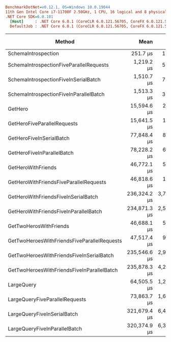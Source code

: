 ``` ini

BenchmarkDotNet=v0.12.1, OS=Windows 10.0.19044
11th Gen Intel Core i7-11700F 2.50GHz, 1 CPU, 16 logical and 8 physical cores
.NET Core SDK=6.0.101
  [Host]     : .NET Core 6.0.1 (CoreCLR 6.0.121.56705, CoreFX 6.0.121.56705), X64 RyuJIT
  DefaultJob : .NET Core 6.0.1 (CoreCLR 6.0.121.56705, CoreFX 6.0.121.56705), X64 RyuJIT


```
|                                      Method |         Mean |       Error |       StdDev |       Median | Rank |     Gen 0 |    Gen 1 | Gen 2 |  Allocated |
|-------------------------------------------- |-------------:|------------:|-------------:|-------------:|-----:|----------:|---------:|------:|-----------:|
|                         SchemaIntrospection |     251.7 μs |     1.11 μs |      0.99 μs |     251.3 μs |    1 |   10.2539 |        - |     - |   84.12 KB |
|     SchemaIntrospectionFiveParallelRequests |   1,219.2 μs |     5.32 μs |      4.71 μs |   1,218.6 μs |    2 |   50.7813 |        - |     - |  420.59 KB |
|        SchemaIntrospectionFiveInSerialBatch |   1,510.7 μs |     7.97 μs |      7.45 μs |   1,509.8 μs |    3 |   74.2188 |   1.9531 |     - |  606.81 KB |
|      SchemaIntrospectionFiveInParallelBatch |   1,513.3 μs |     3.84 μs |      3.60 μs |   1,512.9 μs |    3 |   74.2188 |   1.9531 |     - |  606.81 KB |
|                                     GetHero |  15,594.6 μs |   281.65 μs |    263.46 μs |  15,693.0 μs |    4 |         - |        - |     - |    5.59 KB |
|                 GetHeroFiveParallelRequests |  15,641.5 μs |   159.85 μs |    149.52 μs |  15,545.0 μs |    4 |         - |        - |     - |   27.65 KB |
|                    GetHeroFiveInSerialBatch |  77,848.4 μs |   881.47 μs |    824.53 μs |  78,219.5 μs |    8 |         - |        - |     - |   60.45 KB |
|                  GetHeroFiveInParallelBatch |  78,228.2 μs |   657.85 μs |    615.35 μs |  78,423.3 μs |    8 |         - |        - |     - |   60.47 KB |
|                          GetHeroWithFriends |  46,772.1 μs |   545.68 μs |    483.73 μs |  46,950.2 μs |    5 |         - |        - |     - |   50.09 KB |
|      GetHeroWithFriendsFiveParallelRequests |  46,818.6 μs |   168.90 μs |    131.87 μs |  46,822.8 μs |    5 |         - |        - |     - |  252.49 KB |
|         GetHeroWithFriendsFiveInSerialBatch | 236,324.2 μs | 3,724.09 μs |  3,483.52 μs | 234,203.5 μs |    9 |         - |        - |     - |  409.66 KB |
|       GetHeroWithFriendsFiveInParallelBatch | 234,871.3 μs | 2,519.53 μs |  2,233.50 μs | 233,957.0 μs |    9 |         - |        - |     - |  409.18 KB |
|                      GetTwoHerosWithFriends |  46,688.1 μs |   527.31 μs |    467.44 μs |  46,872.2 μs |    5 |         - |        - |     - |  107.25 KB |
| GetTwoHeroesWithFriendsFiveParallelRequests |  47,517.4 μs |   907.10 μs |    848.50 μs |  47,784.0 μs |    5 |         - |        - |     - |  530.15 KB |
|    GetTwoHeroesWithFriendsFiveInSerialBatch | 235,546.6 μs | 2,977.30 μs |  2,784.97 μs | 233,942.4 μs |    9 |         - |        - |     - |  697.82 KB |
|  GetTwoHeroesWithFriendsFiveInParallelBatch | 235,878.3 μs | 4,249.61 μs |  3,975.09 μs | 233,863.3 μs |    9 |         - |        - |     - |   730.2 KB |
|                                  LargeQuery |  64,505.5 μs | 1,264.76 μs |  2,248.11 μs |  64,188.9 μs |    6 |  125.0000 |        - |     - | 1822.12 KB |
|              LargeQueryFiveParallelRequests |  73,863.7 μs | 1,630.90 μs |  4,808.76 μs |  73,192.9 μs |    7 | 1142.8571 | 571.4286 |     - |  9973.9 KB |
|                 LargeQueryFiveInSerialBatch | 321,679.4 μs | 6,415.92 μs | 12,361.30 μs | 316,285.1 μs |   10 | 1000.0000 |        - |     - | 10904.7 KB |
|               LargeQueryFiveInParallelBatch | 320,374.9 μs | 6,311.97 μs | 14,375.56 μs | 316,233.0 μs |   10 | 1000.0000 |        - |     - | 9690.19 KB |
